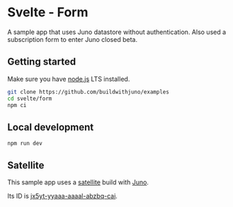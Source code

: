 # Svelte - Form

A sample app that uses Juno datastore without authentication. Also used a subscription form to enter Juno closed beta. 

## Getting started

Make sure you have [node.js](https://nodejs.org) LTS installed.

```bash
git clone https://github.com/buildwithjuno/examples
cd svelte/form
npm ci
```

## Local development

```
npm run dev
```

## Satellite

This sample app uses a [satellite](https://juno.build/docs/terminology#satellite) build with [Juno](https://juno.build).

Its ID is [jx5yt-yyaaa-aaaal-abzbq-cai](https://jx5yt-yyaaa-aaaal-abzbq-cai.ic0.app).
